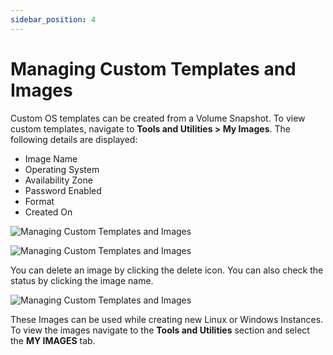 ```yaml
---
sidebar_position: 4
---
```

# Managing Custom Templates and Images

Custom OS templates can be created from a Volume Snapshot. To view custom templates, navigate to **Tools and Utilities > My Images**. The following details are displayed:

- Image Name
- Operating System
- Availability Zone
- Password Enabled
- Format
- Created On

![Managing Custom Templates and Images](img/ManagingCustomTemplatesandImages1.png)

![Managing Custom Templates and Images](img/ManagingCustomTemplatesandImages2.png)

You can delete an image by clicking the delete icon. You can also check the status by clicking the image name.

![Managing Custom Templates and Images](img/ManagingCustomTemplatesandImages3.png)

These Images can be used while creating new Linux or Windows Instances.  To view the images navigate to the **Tools and Utilities** section and select the **MY IMAGES** tab.





